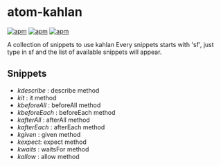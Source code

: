 
# atom-kahlan
[![apm](https://img.shields.io/apm/dm/atom-kahlan.svg?style=flat-square)](https://atom.io/packages/atom-kahlan)
[![apm](https://img.shields.io/apm/v/atom-kahlan.svg?style=flat-square)](https://atom.io/packages/atom-kahlan)
[![apm](https://img.shields.io/apm/l/atom-kahlan.svg?style=flat-square)](https://opensource.org/licenses/MIT)

A collection of snippets to use kahlan
Every snippets starts with 'sf', just type in sf and the list of available snippets will appear.

## Snippets

* *kdescribe* : describe method
* *kit* : it method
* *kbeforeAll* : beforeAll method
* *kbeforeEach* : beforeEach method
* *kafterAll* : afterAll method
* *kafterEach* : afterEach method
* *kgiven* : given method
* *kexpect*: expect method
* *kwaits* : waitsFor method
* *kallow* : allow method
